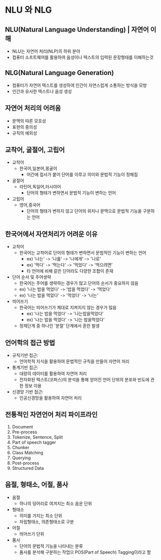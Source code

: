 # NLU 와 NLG

## NLU(Natural Language Understanding) | 자연어 이해

- NLU는 자연어 처리(NLP)의 하위 분야
- 컴퓨터 소프트웨어를 활용하여 음성이나 텍스트의 입력된 문장형태를 이해하는것

## NLG(Natural Language Generation)

- 컴퓨터가 자연어 텍스트를 생성하여 인간이 자연스럽게 소통하는 방식을 모방
- 인간과 유사한 텍스트나 음성 생성

## 자연어 처리의 어려움

- 문맥의 따른 모호성
- 표현의 중의성
- 규칙의 예외성

## 교착어, 굴절어, 고립어

- 교착어
  - 한국어,일본어,몽골어
    - 어간에 접사가 붙어 단어를 이루고 의미와 문법적 기능이 정해짐
- 굴절어
  - 라틴어,독일어,러시아어
    - 단어의 형태가 변하면서 문법적 기능이 변하는 언어
- 고립어
  - 영어,중국어
    - 단어의 형태가 변하지 않고 단어의 위치나 문맥으로 문법적 기능을 구분하는 언어

## 한국어에서 자연처리가 어려운 이유

- 교착어
  - 한국어는 교착어로 단어의 형태가 변하면서 문법적인 기능이 변하는 언어
    - ex) '나는' -> '나를' -> '나에게' -> '나로'
    - ex) '먹다' -> '먹는다' -> '먹었다' -> '먹으려면'
    - 타 언어에 비해 같은 단어라도 다양한 조합이 존재
- 단어 순서 및 주어생략
    - 한국어는 주어를 생략하는 경우가 많고 단어의 순서가 중요하지 않음
    - ex) '나는 밥을 먹었다' -> '밥을 먹었다' -> '먹었다'
    - ex) '나는 밥을 먹었다' -> '먹었다' -> '나는'
- 띄어쓰기
  - 한국어는 띄어쓰기가 제대로 지켜지지 않는 경우가 많음
    - ex) '나는 밥을 먹었다' -> '나는밥을먹었다'
    - ex) '나는 밥을 먹었다' -> '나는 밥을먹었다'
  - 정제단계 중 하나인 '분절' 단계에서 혼란 발생

## 언어학의 접근 방법

- 규칙기반 접근:
  - 언어학적 지식을 활용하여 문법적인 규칙을 만들어 자연어 처리
- 통계기반 접근:
  - 대량의 데이터를 활용하여 자연어 처리
  - 전자화된 텍스트(코퍼스)의 분석을 통해 얻어진 언어 단위의 분포와 빈도에 관한 정보 이용
- 신경망 기반 접근:
  - 인공신경망을 활용하여 자연어 처리

## 전통적인 자연언어 처리 파이프라인

1. Document
2. Pre-process
3. Tokenize, Sentence, Split
4. Part of speech tagger
5. Chunker
6. Class Matching
7. Querying
8. Post-process
9. Structured Data

## 음절, 형태소, 어절, 품사

- 음절
  - 하나의 덩어리로 여겨지는 최소 음운 단위
- 형태소
  - 의미를 가지는 최소 단위
  - 자립형태소, 의존형태소로 구분
- 어절
  - 띄어쓰기 단위
- 품사
  - 단어의 문법적 기능을 나타내는 분류
  - 품사를 분석해 구분하는 작업으 POS(Part of Speech) Tagging이라고 함
